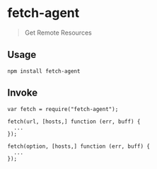# fetch-agent
> Get Remote Resources

## Usage
```
npm install fetch-agent
```

## Invoke
```
var fetch = require("fetch-agent");
```

```
fetch(url, [hosts,] function (err, buff) {
  ...
});
```

```
fetch(option, [hosts,] function (err, buff) {
  ...
});
```